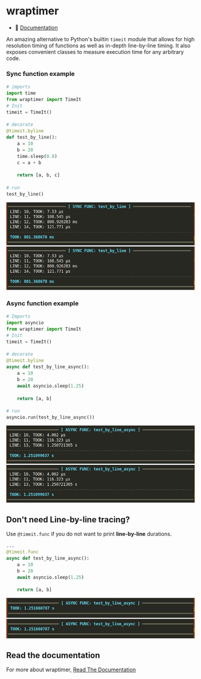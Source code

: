 <!--
 Copyright (c) 2023 Anthony Mugendi
 
 This software is released under the MIT License.
 https://opensource.org/licenses/MIT
-->

# wraptimer

- 📖 [Documentation](https://mugendi.github.io/wraptimer/)

An amazing alternative to Python's builtin `timeit` module that allows for high resolution timing of functions as well as in-depth line-by-line timing. It also exposes convenient classes to measure execution time for any arbitrary code.

### Sync function example
```python
# imports
import time
from wraptimer import TimeIt
# Init
timeit = TimeIt()

# decorate
@timeit.byline
def test_by_line():
    a = 10
    b = 20
    time.sleep(0.8)
    c = a + b

    return [a, b, c]

# run
test_by_line()
```
![](docs/images/sync-screenshot.png) ![](images/sync-screenshot.png)



### Async function example
```python
# Imports
import asyncio
from wraptimer import TimeIt
# Init
timeit = TimeIt()

# decorate
@timeit.byline
async def test_by_line_async():
    a = 10
    b = 20
    await asyncio.sleep(1.25)

    return [a, b]

# run
asyncio.run(test_by_line_async()) 
```
![](docs/images/async-screenshot.png) ![](images/async-screenshot.png)


## Don't need Line-by-line tracing?

Use `@timeit.func` if you do not want to print **line-by-line** durations.

```python
...
@timeit.func
async def test_by_line_async():
    a = 10
    b = 20
    await asyncio.sleep(1.25)

    return [a, b]
```

![](docs/images/func-screenshot.png) ![](images/func-screenshot.png)


## Read the documentation
For more about wraptimer, [Read The Documentation](https://mugendi.github.io/wraptimer/)




